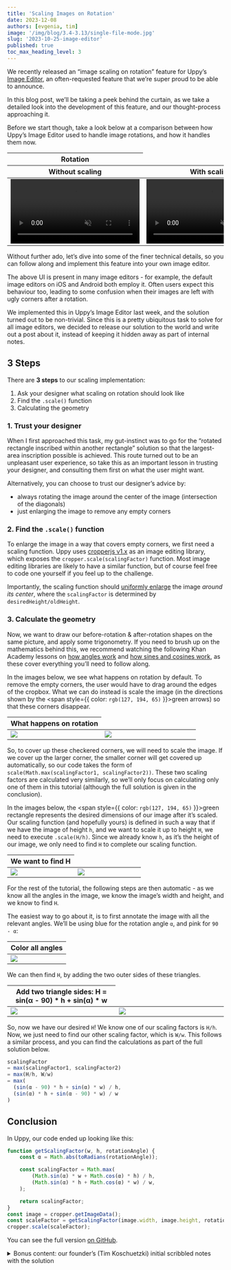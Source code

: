 ```yaml
---
title: 'Scaling Images on Rotation'
date: 2023-12-08
authors: [evgenia, tim]
image: '/img/blog/3.4-3.13/single-file-mode.jpg'
slug: '2023-10-25-image-editor'
published: true
toc_max_heading_level: 3
---
```


<!--retext-simplify disable prior-to all-of employ very represents appropriate-->

We recently released an “image scaling on rotation” feature for Uppy’s
[Image Editor](https://uppy.io/docs/image-editor/), an often-requested feature
that we’re super proud to be able to announce.

In this blog post, we’ll be taking a peek behind the curtain, as we take a
detailed look into the development of this feature, and our thought-process
approaching it.

Before we start though, take a look below at a comparison between how Uppy’s
Image Editor used to handle image rotations, and how it handles them now.

<table style={{ textAlign: "center" }}>
  <thead>
  <tr>
    <th colspan={2}>
      Rotation
    </th>
  </tr>

  <tr>
    <th>Without scaling</th>
    <th>With scaling</th>
  </tr>
  </thead>

  <tbody>
  <tr>
  <td>
    <video controls muted autoplay>
      <source src="/img/blog/2023-10-25-image-editor/without-scaling.mov" type="video/mp4" />
    </video>
  </td>

  <td>
    <video controls muted autoplay>
      <source src="/img/blog/2023-10-25-image-editor/with-scaling.mov" type="video/mp4" />
    </video>
  </td>
  </tr>
  </tbody>
</table>

Without further ado, let’s dive into some of the finer technical details, so you
can follow along and implement this feature into your own image editor.

<!--truncate-->

The above UI is present in many image editors - for example, the default image
editors on iOS and Android both employ it. Often users expect this behaviour
too, leading to some confusion when their images are left with ugly corners
after a rotation.

We implemented this in Uppy’s Image Editor last week, and the solution turned
out to be non-trivial. Since this is a pretty ubiquitous task to solve for all
image editors, we decided to release our solution to the world and write out a
post about it, instead of keeping it hidden away as part of internal notes.

## 3 Steps

There are **3 steps** to our scaling implementation:

1. Ask your designer what scaling on rotation should look like
1. Find the `.scale()` function
1. Calculating the geometry

### 1. Trust your designer

When I first approached this task, my gut-instinct was to go for the “rotated
rectangle inscribed within another rectangle” solution so that the largest-area
inscription possible is achieved. This route turned out to be an unpleasant user
experience, so take this as an important lesson in trusting your designer, and
consulting them first on what the user might want.

Alternatively, you can choose to trust our designer’s advice by:

- always rotating the image around the center of the image (intersection of the
  diagonals)
- just enlarging the image to remove any empty corners

### 2. Find the `.scale()` function

To enlarge the image in a way that covers empty corners, we first need a scaling
function. Uppy uses [cropperjs v1.x](https://github.com/fengyuanchen/cropperjs)
as an image editing library, which exposes the `cropper.scale(scalingFactor)`
function. Most image editing libraries are likely to have a similar function,
but of course feel free to code one yourself if you feel up to the challenge.

Importantly, the scaling function should
[uniformly enlarge](<https://en.wikipedia.org/wiki/Scaling_(geometry)#Uniform_scaling>)
the image _around its center_, where the `scalingFactor` is determined by
`desiredHeight/oldHeight`.

### 3. Calculate the geometry

Now, we want to draw our before-rotation & after-rotation shapes on the same
picture, and apply some trigonometry. If you need to brush up on the mathematics
behind this, we recommend watching the following Khan Academy lessons on
[how angles work](https://www.khanacademy.org/test-prep/praxis-math/praxis-math-lessons/gtp--praxis-math--lessons--geometry/a/gtp--praxis-math--article--angles--lesson)
and
[how sines and cosines work](https://www.khanacademy.org/math/geometry/hs-geo-trig/hs-geo-trig-ratios-intro/a/finding-trig-ratios-in-right-triangles),
as these cover everything you’ll need to follow along.

In the images below, we see what happens on rotation by default. To remove the
empty corners, the user would have to drag around the edges of the cropbox. What
we can do instead is scale the image (in the directions shown by the <span
style={{ color: `rgb(127, 194, 65)` }}>green arrows</span>) so that these
corners disappear.

<table style={{ background: `rgb(250, 250, 250)` }}>
  <thead>
  <tr><th colspan={2}>What happens on rotation</th></tr>
  </thead>

  <tbody>
  <tr>
  <td width="50%">
    <img style={{ maxWidth: 300 }} src="/img/blog/2023-10-25-image-editor/1a.jpg" />
  </td>

  <td width="50%">
    <img style={{ maxWidth: 340 }} src="/img/blog/2023-10-25-image-editor/1b.jpg" />
  </td>
  </tr>
  </tbody>
</table>

So, to cover up these checkered corners, we will need to scale the image. If we
cover up the larger corner, the smaller corner will get covered up
automatically, so our code takes the form of
`scale(Math.max(scalingFactor1, scalingFactor2))`. These two scaling factors are
calculated very similarly, so we’ll only focus on calculating only one of them
in this tutorial (although the full solution is given in the conclusion).

In the images below, the <span style={{ color: `rgb(127, 194, 65)` }}>green
rectangle</span> represents the desired dimensions of our image after it’s
scaled. Our scaling function (and hopefully yours) is defined in such a way that
if we have the image of height `h`, and we want to scale it up to height `H`, we
need to execute `.scale(H/h)`. Since we already know `h`, as it’s the height of
our image, we only need to find `H` to complete our scaling function.

<table style={{ background: "rgb(250, 250, 250)" }}>
  <thead>
  <tr><th colspan={2}>We want to find H</th></tr>
  </thead>

  <tbody>
  <tr>
  <td width="50%">
    <img src="/img/blog/2023-10-25-image-editor/2a.jpg" />
  </td>

  <td width="50%">
    <img src="/img/blog/2023-10-25-image-editor/2b.jpg" />
  </td>
  </tr>
  </tbody>
</table>

For the rest of the tutorial, the following steps are then automatic - as we
know all the angles in the image, we know the image’s width and height, and we
know to find `H`.

<p style={{ padding: 0 }}>The easiest way to go about it, is to first annotate the image with all the
relevant angles. We’ll be using <span
style={{ color: `rgb(26, 196, 213)` }}>blue </span> for the rotation angle
 <code>α</code>, and <span style={{ color: `rgb(224, 128, 193)` }}>pink </span>
for <code>90 - α</code>:</p>

<table style={{ background: "rgb(250, 250, 250)", textAlign: "center" }}>
  <thead style={{ display: "table", width: "100%" }}>
  <tr><th>Color all angles</th></tr>
  </thead>

  <tbody style={{ display: "table", width: "100%" }}>
  <tr>
  <td>
    <img style={{ width: 500 }} src="/img/blog/2023-10-25-image-editor/3.jpg" />
  </td>
  </tr>
  </tbody>
</table>

We can then find `H`, by adding the two outer sides of these triangles.

<table style={{ background: "rgb(250, 250, 250)" }}>
  <thead>
  <tr><th colspan={2}>Add two triangle sides: H = sin(α - 90) * h + sin(α) * w</th></tr>
  </thead>

  <tbody>
  <tr>
  <td width="50%">
    <img src="/img/blog/2023-10-25-image-editor/4a.jpg" />
  </td>

  <td width="50%">
    <img src="/img/blog/2023-10-25-image-editor/4b.jpg" />
  </td>
  </tr>
  </tbody>
</table>

So, now we have our desired `H`! We know one of our scaling factors is `H/h`.
Now, we just need to find our other scaling factor, which is `W/w`. This follows
a similar process, and you can find the calculations as part of the full
solution below.

```javascript
scalingFactor
= max(scalingFactor1, scalingFactor2)
= max(H/h, W/w)
= max(
  (sin(α - 90) * h + sin(α) * w) / h,
  (sin(α) * h + sin(α - 90) * w) / w
)
```

## Conclusion

In Uppy, our code ended up looking like this:

```javascript
function getScalingFactor(w, h, rotationAngle) {
	const α = Math.abs(toRadians(rotationAngle));

	const scalingFactor = Math.max(
		(Math.sin(α) * w + Math.cos(α) * h) / h,
		(Math.sin(α) * h + Math.cos(α) * w) / w,
	);

	return scalingFactor;
}
const image = cropper.getImageData();
const scaleFactor = getScalingFactor(image.width, image.height, rotationAngle);
cropper.scale(scaleFactor);
```

You can see the full version
[on GitHub](https://github.com/transloadit/uppy/blob/12e08ada02b9080bd5e1d19526bdf8a2010e62a1/packages/%40uppy/image-editor/src/utils/getScaleFactorThatRemovesDarkCorners.js).

<details>
  <summary>Bonus content: our founder’s (Tim Koschuetzki) initial scribbled notes with the solution</summary>
  <img src="/img/blog/2023-10-25-image-editor/tim.jpg"/>
</details>
